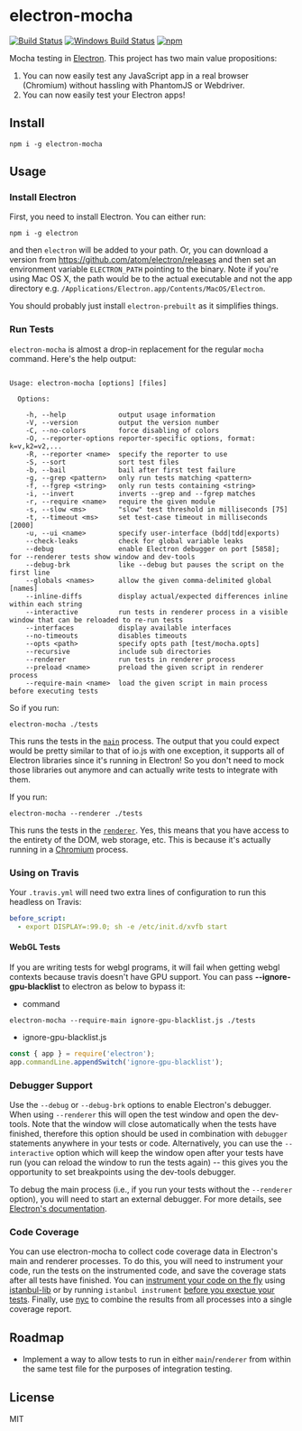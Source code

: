 electron-mocha
==============
[![Build Status](https://travis-ci.org/jprichardson/electron-mocha.svg?branch=master)](https://travis-ci.org/jprichardson/electron-mocha)
[![Windows Build Status](https://ci.appveyor.com/api/projects/status/github/jprichardson/electron-mocha?branch=master&svg=true)](https://ci.appveyor.com/project/jprichardson/electron-mocha)
[![npm](https://img.shields.io/npm/v/electron-mocha.svg?maxAge=2592000)]()

Mocha testing in [Electron](http://electron.atom.io/). This project has
two main value propositions:

1. You can now easily test any JavaScript app in a real browser (Chromium)
without hassling with PhantomJS or Webdriver.
2. You can now easily test your Electron apps!


Install
-------

    npm i -g electron-mocha


Usage
-----

### Install Electron

First, you need to install Electron. You can either run:

    npm i -g electron

and then `electron` will be added to your path. Or, you
can download a version from https://github.com/atom/electron/releases and
then set an environment variable `ELECTRON_PATH` pointing to the binary.
Note if you're using Mac OS X, the path would be to the actual executable
and not the app directory e.g. `/Applications/Electron.app/Contents/MacOS/Electron`.

You should probably just install `electron-prebuilt` as it simplifies things.


### Run Tests

`electron-mocha` is almost a drop-in replacement for the regular `mocha` command.
Here's the help output:

```

Usage: electron-mocha [options] [files]

  Options:

    -h, --help             output usage information
    -V, --version          output the version number
    -C, --no-colors        force disabling of colors
    -O, --reporter-options reporter-specific options, format: k=v,k2=v2,...
    -R, --reporter <name>  specify the reporter to use
    -S, --sort             sort test files
    -b, --bail             bail after first test failure
    -g, --grep <pattern>   only run tests matching <pattern>
    -f, --fgrep <string>   only run tests containing <string>
    -i, --invert           inverts --grep and --fgrep matches
    -r, --require <name>   require the given module
    -s, --slow <ms>        "slow" test threshold in milliseconds [75]
    -t, --timeout <ms>     set test-case timeout in milliseconds [2000]
    -u, --ui <name>        specify user-interface (bdd|tdd|exports)
    --check-leaks          check for global variable leaks
    --debug                enable Electron debugger on port [5858]; for --renderer tests show window and dev-tools
    --debug-brk            like --debug but pauses the script on the first line
    --globals <names>      allow the given comma-delimited global [names]
    --inline-diffs         display actual/expected differences inline within each string
    --interactive          run tests in renderer process in a visible window that can be reloaded to re-run tests
    --interfaces           display available interfaces
    --no-timeouts          disables timeouts
    --opts <path>          specify opts path [test/mocha.opts]
    --recursive            include sub directories
    --renderer             run tests in renderer process
    --preload <name>       preload the given script in renderer process
    --require-main <name>  load the given script in main process before executing tests

```

So if you run:

    electron-mocha ./tests

This runs the tests in the [`main`](https://github.com/electron/electron/blob/master/docs/tutorial/application-architecture.md#main-and-renderer-processes)
process. The output that you could expect would be pretty similar to that of io.js with one exception,
it supports all of Electron libraries since it's running
in Electron! So you don't need to mock those libraries out anymore and can actually write tests to integrate with them.

If you run:

    electron-mocha --renderer ./tests

This runs the tests in the [`renderer`](https://github.com/electron/electron/blob/master/docs/tutorial/application-architecture.md#main-and-renderer-processes).
Yes, this means that you have access to the entirety of the DOM, web storage, etc. This is because it's actually
running in a [Chromium](https://en.wikipedia.org/wiki/Chromium_(web_browser)) process.

### Using on Travis

Your `.travis.yml` will need two extra lines of configuration to run this headless on Travis:

```yaml
before_script:
  - export DISPLAY=:99.0; sh -e /etc/init.d/xvfb start
```

#### WebGL Tests

If you are writing tests for webgl programs, it will fail when getting webgl contexts because travis doesn't have GPU support. You can pass **--ignore-gpu-blacklist** to electron as below to bypass it:
* command
```shell
electron-mocha --require-main ignore-gpu-blacklist.js ./tests
```
* ignore-gpu-blacklist.js
```js
const { app } = require('electron');
app.commandLine.appendSwitch('ignore-gpu-blacklist');
```

###  Debugger Support

Use the `--debug` or `--debug-brk` options to enable Electron's debugger. When using `--renderer` this will open the test window and open the dev-tools. Note that the window will close automatically when the tests have finished, therefore this option should be used in combination with `debugger` statements anywhere in your tests or code. Alternatively, you can use the `--interactive` option which will keep the window open after your tests have run (you can reload the window to run the tests again) -- this gives you the opportunity to set breakpoints using the dev-tools debugger.

To debug the main process (i.e., if you run your tests without the `--renderer` option), you will need to start an external debugger. For more details, see [Electron's documentation](http://electron.atom.io/docs/tutorial/debugging-main-process/).

### Code Coverage

You can use electron-mocha to collect code coverage data in Electron's main and renderer processes. To do this, you will need to instrument your code, run the tests on the instrumented code, and save the coverage stats after all tests have finished. You can [instrument your code on the fly](https://github.com/tropy/tropy/blob/master/test/support/coverage.js) using [istanbul-lib](https://github.com/istanbuljs/istanbuljs) or by running `istanbul instrument` [before you exectue your tests](https://github.com/MarshallOfSound/Google-Play-Music-Desktop-Player-UNOFFICIAL-/commit/1b2055b286f1f296c0d48dec714224c14acb3c34). Finally, use [nyc](https://github.com/istanbuljs/nyc/) to combine the results from all processes into a single coverage report.

Roadmap
-------
- Implement a way to allow tests to run in either `main`/`renderer` from within
the same test file for the purposes of integration testing.


License
-------

MIT

